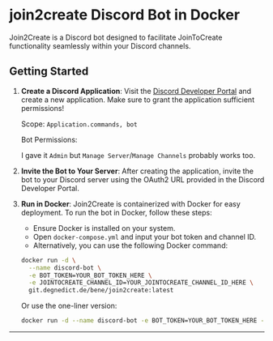 # join2create Discord Bot in Docker

Join2Create is a Discord bot designed to facilitate JoinToCreate functionality seamlessly within your Discord channels.

## Getting Started

1. **Create a Discord Application**: Visit the [Discord Developer Portal](https://discord.com/developers/applications) and create a new application. Make sure to grant the application sufficient permissions! 

    Scope:
  ```Application.commands, bot```
  
    Bot Permissions:
    
    I gave it ```Admin``` but ```Manage Server```/```Manage Channels``` probably works too.

2. **Invite the Bot to Your Server**: After creating the application, invite the bot to your Discord server using the OAuth2 URL provided in the Discord Developer Portal.

3. **Run in Docker**: Join2Create is containerized with Docker for easy deployment. To run the bot in Docker, follow these steps:
   
   - Ensure Docker is installed on your system.
   - Open `docker-compose.yml` and input your bot token and channel ID.
   - Alternatively, you can use the following Docker command:

    ```bash
    docker run -d \
      --name discord-bot \
      -e BOT_TOKEN=YOUR_BOT_TOKEN_HERE \
      -e JOINTOCREATE_CHANNEL_ID=YOUR_JOINTOCREATE_CHANNEL_ID_HERE \
      git.degnedict.de/bene/join2create:latest
    ```

    Or use the one-liner version:

    ```bash
    docker run -d --name discord-bot -e BOT_TOKEN=YOUR_BOT_TOKEN_HERE -e JOINTOCREATE_CHANNEL_ID=YOUR_JOINTOCREATE_CHANNEL_ID_HERE git.degnedict.de/bene/join2create:latest
    ```

---
